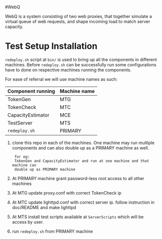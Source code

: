 #WebQ

WebQ is a system consisting of two web proxies, that together simulate a virtual
queue of web requests, and shape incoming load to match server capacity.

# Test Setup Installation

`redeploy.sh` script at `bin/` is used to bring up all the components in
different machines.  Before `redeploy.sh` can be successfully run some
configurations have to done on respective machines running the components.

For ease of referral we will use machine names as such:

Component running  | Machine name
------------------ | ---------------
TokenGen           | MTG
TokenCheck         | MTC
CapacityEstimator  | MCE
TestServer         | MTS
`redeploy.sh`      | PRIMARY

1. clone this repo in each of the machines. One machine may run multiple components 
and can also double up as a PRIMARY machine as well.

		for eg:
        TokenGen and CapacityEstimator and run at one machine and that machine can 
        double up as PRIMARY machine

2. At PRIMARY machine grant password-less root access to all other machines
3. At MTG update proxy.conf with correct TokenCheck ip
4. At MTC update lighttpd.conf with correct server ip. follow instruction in doc/README and make lighttpd
5. At MTS install test scripts available at `ServerScripts` which will be access by user.
6. run `redeploy.sh` from PRIMARY machine
